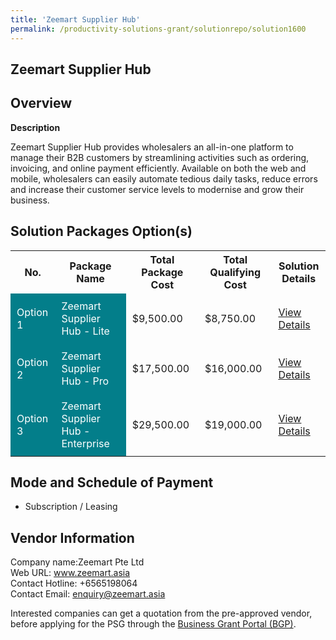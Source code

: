 ```yaml
---
title: 'Zeemart Supplier Hub'
permalink: /productivity-solutions-grant/solutionrepo/solution1600
---
```


## Zeemart Supplier Hub

## Overview

**Description**

Zeemart Supplier Hub provides wholesalers an all-in-one platform to manage their B2B customers by streamlining activities such as ordering, invoicing, and online payment efficiently. Available on both the web and mobile, wholesalers can easily automate tedious daily tasks, reduce errors and increase their customer service levels to modernise and grow their business.

## Solution Packages Option(s)

<table>
<tr>
<th><b>No.</b></th>
<th><b>Package Name</b></th>
<th><b>Total Package Cost</b></th>
<th><b>Total Qualifying Cost</b></th>
<th><b>Solution Details</b></th>
</tr>
<tr>
<td style='padding: 10px; background-color: #037E8A; color: #FFFFFF;'>Option 1</td>
<td style='padding: 10px; background-color: #037E8A; color: #FFFFFF;'>Zeemart Supplier Hub - Lite</td>
<td style='padding: 10px;'>$9,500.00</td>
<td style='padding: 10px;'>$8,750.00</td>
<td style='padding: 10px;'><a href='/images/psg/Zeemart_Desensitised_Annex_3_21_July_2022_Part_1.pdf' target='_blank'>View Details</a></td>
</tr>
<tr>
<td style='padding: 10px; background-color: #037E8A; color: #FFFFFF;'>Option 2</td>
<td style='padding: 10px; background-color: #037E8A; color: #FFFFFF;'>Zeemart Supplier Hub - Pro</td>
<td style='padding: 10px;'>$17,500.00</td>
<td style='padding: 10px;'>$16,000.00</td>
<td style='padding: 10px;'><a href='/images/psg/Zeemart_Desensitised_Annex_3_21_July_2022_Part_2.pdf' target='_blank'>View Details</a></td>
</tr>
<tr>
<td style='padding: 10px; background-color: #037E8A; color: #FFFFFF;'>Option 3</td>
<td style='padding: 10px; background-color: #037E8A; color: #FFFFFF;'>Zeemart Supplier Hub - Enterprise</td>
<td style='padding: 10px;'>$29,500.00</td>
<td style='padding: 10px;'>$19,000.00</td>
<td style='padding: 10px;'><a href='/images/psg/Zeemart_Desensitised_Annex_3_21_July_2022_Part_3.pdf' target='_blank'>View Details</a></td>
</tr>
</table>

## Mode and Schedule of Payment

 - Subscription / Leasing

## Vendor Information

 Company name:Zeemart Pte Ltd<br>Web URL: www.zeemart.asia <br>Contact Hotline: +6565198064 <br>Contact Email: enquiry@zeemart.asia 

Interested companies can get a quotation from the pre-approved vendor, before applying for the PSG through the <a href='https://www.businessgrants.gov.sg/' target='_blank' rel='noopener'>Business Grant Portal (BGP)</a>.

<script src="/jquery/resize-tables.js"></script>
